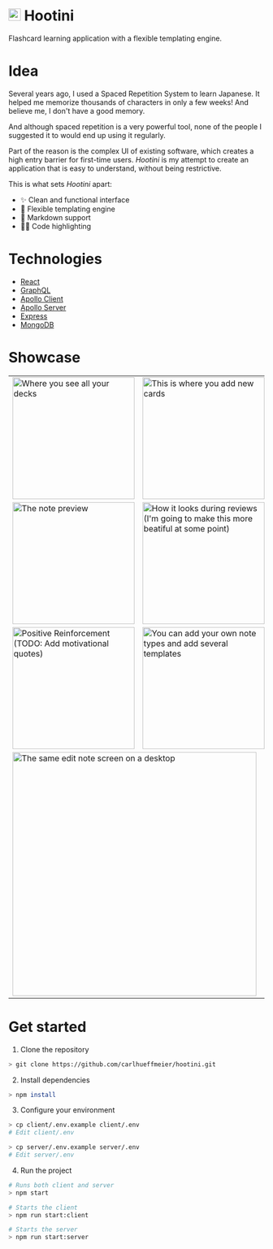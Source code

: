 <h1>
<img src="https://user-images.githubusercontent.com/27681148/47261359-d57e2b80-d4cd-11e8-841a-b9352bfce657.png" alt="Hootini" height=24>&nbsp;Hootini&nbsp;
</h1>

Flashcard learning application with a flexible templating engine.

# Idea

Several years ago, I used a Spaced Repetition System to learn Japanese.
It helped me memorize thousands of characters in only a few weeks! And believe me, I don't have a good memory.

And although spaced repetition is a very powerful tool, none of the people I suggested it to would end up using it regularly.

Part of the reason is the complex UI of existing software, which creates a high entry barrier for first-time users.
_Hootini_ is my attempt to create an application that is easy to understand, without being restrictive.

This is what sets _Hootini_ apart:

- ✨ Clean and functional interface
- 🤸‍ Flexible templating engine
- 📖 Markdown support
- 👩‍💻 Code highlighting

# Technologies

- [React](https://reactjs.org/)
- [GraphQL](https://graphql.org)
- [Apollo Client](https://www.apollographql.com/client)
- [Apollo Server](https://www.apollographql.com/server)
- [Express](https://expressjs.com/)
- [MongoDB](https://www.mongodb.com/)

# Showcase

<center>
  <table>
    <tr>
      <td><img width="240" alt="Where you see all your decks" src="https://user-images.githubusercontent.com/27681148/47261409-2cd0cb80-d4cf-11e8-94bc-910026e46c25.png"></td>
      <td><img width="240" alt="This is where you add new cards" src="https://user-images.githubusercontent.com/27681148/47261413-470aa980-d4cf-11e8-9dac-48f1c288124a.png"></td>
    </tr>
    <tr>
      <td><img width="240" alt="The note preview" src="https://user-images.githubusercontent.com/27681148/47261421-686b9580-d4cf-11e8-9b6f-f392438b539f.png"></td>
      <td><img width="240" alt="How it looks during reviews (I'm going to make this more beatiful at some point)" src="https://user-images.githubusercontent.com/27681148/47261427-7e795600-d4cf-11e8-8c1d-093b041e1ea7.png"></td>
    </tr>
    <tr>
      <td><img width="240" alt="Positive Reinforcement (TODO: Add motivational quotes)" src="https://user-images.githubusercontent.com/27681148/47261456-f9db0780-d4cf-11e8-87e8-302eb566ed48.png"></td>
      <td><img width="240" alt="You can add your own note types and add several templates" src="https://user-images.githubusercontent.com/27681148/47261462-1d05b700-d4d0-11e8-99fc-57293c9bdf27.png"></td>
    </tr>
    <tr>
      <td colspan=2><img width="480" alt="The same edit note screen on a desktop" src="https://user-images.githubusercontent.com/27681148/47261512-204d7280-d4d1-11e8-95de-308003e1cbe6.png">
      </td>
    </tr>
  </table>
</center>

# Get started

1. Clone the repository

```sh
> git clone https://github.com/carlhueffmeier/hootini.git
```

2. Install dependencies

```sh
> npm install
```

3. Configure your environment

```sh
> cp client/.env.example client/.env
# Edit client/.env

> cp server/.env.example server/.env
# Edit server/.env
```

4. Run the project

```sh
# Runs both client and server
> npm start

# Starts the client
> npm run start:client

# Starts the server
> npm run start:server
```
